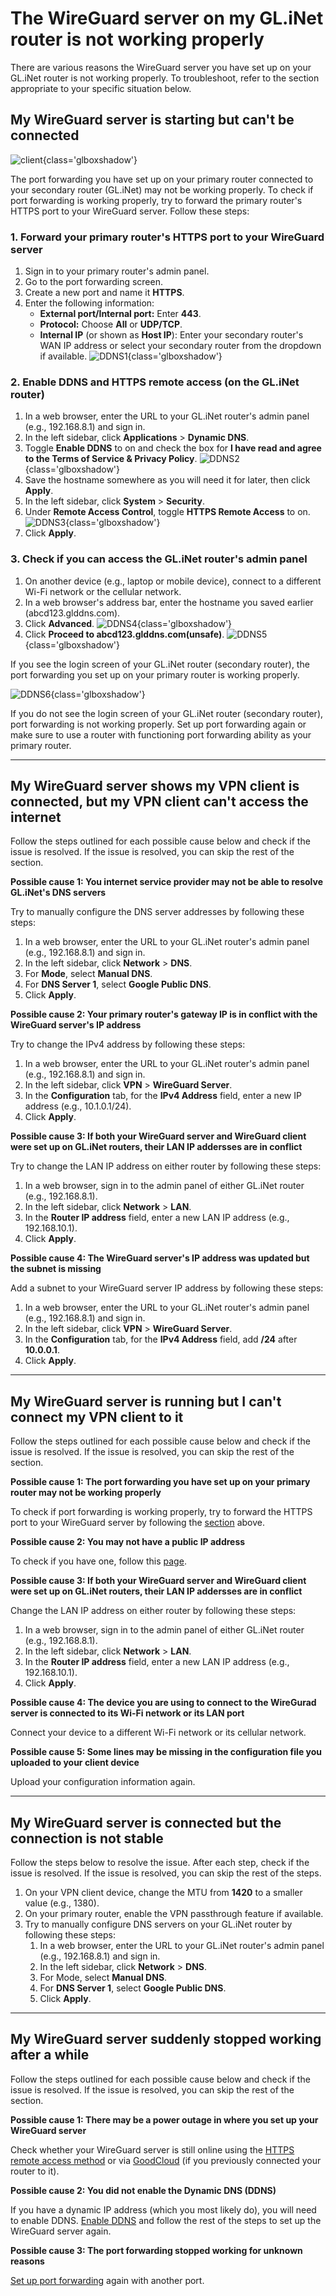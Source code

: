 # The WireGuard server on my GL.iNet router is not working properly

There are various reasons the WireGuard server you have set up on your GL.iNet router is not working properly. To troubleshoot, refer to the section appropriate to your specific situation below. 

## My WireGuard server is starting but can't be connected

![client](https://static.gl-inet.com/docs/router/en/4/faq/troubleshooting/My%20client%20is%20waiting/client.jpg){class='glboxshadow'}

The port forwarding you have set up on your primary router connected to your secondary router (GL.iNet) may not be working properly. 
To check if port forwarding is working properly, try to forward the primary router's HTTPS port to your WireGuard server. Follow these steps: 

### 1. Forward your primary router's HTTPS port to your WireGuard server

1. Sign in to your primary router's admin panel. 
2. Go to the port forwarding screen. 
3. Create a new port and name it **HTTPS**. 
4. Enter the following information:
    * **External port/Internal port:** Enter **443**. 
    * **Protocol:** Choose **All** or **UDP/TCP**.
    * **Internal IP** (or shown as **Host IP**): Enter your secondary router's WAN IP address or select your secondary router from the dropdown if available.
    ![DDNS1](https://static.gl-inet.com/docs/router/en/4/faq/troubleshooting/My%20client%20is%20waiting/DDNS1.jpg){class='glboxshadow'}

### 2. Enable DDNS and HTTPS remote access (on the GL.iNet router)

1. In a web browser, enter the URL to your GL.iNet router's admin panel (e.g., 192.168.8.1) and sign in.
2. In the left sidebar, click **Applications** > **Dynamic DNS**. 
3. Toggle **Enable DDNS** to on and check the box for **I have read and agree to the Terms of Service & Privacy Policy**. 
    ![DDNS2](https://static.gl-inet.com/docs/router/en/4/faq/troubleshooting/My%20client%20is%20waiting/DDNS2.jpg){class='glboxshadow'}
4. Save the hostname somewhere as you will need it for later, then click **Apply**. 
5. In the left sidebar, click **System** > **Security**. 
6. Under **Remote Access Control**, toggle **HTTPS Remote Access** to on.  
    ![DDNS3](https://static.gl-inet.com/docs/router/en/4/faq/troubleshooting/My%20client%20is%20waiting/DDNS3.jpg){class='glboxshadow'}
7. Click **Apply**. 

### 3. Check if you can access the GL.iNet router's admin panel 

1. On another device (e.g., laptop or mobile device), connect to a different Wi-Fi network or the cellular network. 
2. In a web browser's address bar, enter the hostname you saved earlier (abcd123.glddns.com). 
3. Click **Advanced**. 
       ![DDNS4](https://static.gl-inet.com/docs/router/en/4/faq/troubleshooting/My%20client%20is%20waiting/DDNS4.jpg){class='glboxshadow'}
4. Click **Proceed to abcd123.glddns.com(unsafe)**. 
        ![DDNS5](https://static.gl-inet.com/docs/router/en/4/faq/troubleshooting/My%20client%20is%20waiting/DDNS5.jpg){class='glboxshadow'}

If you see the login screen of your GL.iNet router (secondary router), the port forwarding you set up on your primary router is working properly.

![DDNS6](https://static.gl-inet.com/docs/router/en/4/faq/troubleshooting/My%20client%20is%20waiting/DDNS6.jpg){class='glboxshadow'}

If you do not see the login screen of your GL.iNet router (secondary router), port forwarding is not working properly. Set up port forwarding again or make sure to use a router with functioning port forwarding ability as your primary router. 

---

## My WireGuard server shows my VPN client is connected, but my VPN client can't access the internet

Follow the steps outlined for each possible cause below and check if the issue is resolved. If the issue is resolved, you can skip the rest of the section. 

**Possible cause 1: You internet service provider may not be able to resolve GL.iNet's DNS servers**

Try to manually configure the DNS server addresses by following these steps: 

1. In a web browser, enter the URL to your GL.iNet router's admin panel (e.g., 192.168.8.1) and sign in.
2. In the left sidebar, click **Network** > **DNS**. 
3. For **Mode**, select **Manual DNS**. 
4. For **DNS Server 1**, select **Google Public DNS**. 
5. Click **Apply**. 

**Possible cause 2: Your primary router's gateway IP is in conflict with the WireGuard server's IP address**

Try to change the IPv4 address by following these steps: 

1. In a web browser, enter the URL to your GL.iNet router's admin panel (e.g., 192.168.8.1) and sign in.
2. In the left sidebar, click **VPN** > **WireGuard Server**. 
3. In the **Configuration** tab, for the **IPv4 Address** field, enter a new IP address (e.g., 10.1.0.1/24). 
4. Click **Apply**. 

**Possible cause 3: If both your WireGuard server and WireGuard client were set up on GL.iNet routers, their LAN IP addersses are in conflict**

Try to change the LAN IP address on either router by following these steps: 

1. In a web browser, sign in to the admin panel of either GL.iNet router (e.g., 192.168.8.1). 
2. In the left sidebar, click **Network** > **LAN**. 
3. In the **Router IP address** field, enter a new LAN IP address (e.g., 192.168.10.1). 
4. Click **Apply**. 

**Possible cause 4: The WireGuard server's IP address was updated but the subnet is missing**

Add a subnet to your WireGuard server IP address by following these steps: 

1. In a web browser, enter the URL to your GL.iNet router's admin panel (e.g., 192.168.8.1) and sign in.
2. In the left sidebar, click **VPN** > **WireGuard Server**. 
3. In the **Configuration** tab, for the **IPv4 Address** field, add **/24** after **10.0.0.1**. 
4. Click **Apply**. 

---

## My WireGuard server is running but I can't connect my VPN client to it

Follow the steps outlined for each possible cause below and check if the issue is resolved. If the issue is resolved, you can skip the rest of the section. 

**Possible cause 1: The port forwarding you have set up on your primary router may not be working properly**

To check if port forwarding is working properly, try to forward the HTTPS port to your WireGuard server by following the [section](#my-wireguard-server-is-starting-but-cant-be-connected) above. 

**Possible cause 2: You may not have a public IP address**

To check if you have one, follow this [page](https://docs.gl-inet.com/router/en/4/tutorials/how_to_check_if_isp_assigns_you_a_public_ip_address/). 

**Possible cause 3: If both your WireGuard server and WireGuard client were set up on GL.iNet routers, their LAN IP addersses are in conflict**

Change the LAN IP address on either router by following these steps: 

1. In a web browser, sign in to the admin panel of either GL.iNet router (e.g., 192.168.8.1). 
2. In the left sidebar, click **Network** > **LAN**. 
3. In the **Router IP address** field, enter a new LAN IP address (e.g., 192.168.10.1). 
4. Click **Apply**. 

**Possible cause 4: The device you are using to connect to the WireGurad server is connected to its Wi-Fi network or its LAN port** 

Connect your device to a different Wi-Fi network or its cellular network. 

**Possible cause 5: Some lines may be missing in the configuration file you uploaded to your client device**

Upload your configuration information again. 

---

## My WireGuard server is connected but the connection is not stable

Follow the steps below to resolve the issue. After each step, check if the issue is resolved. If the issue is resolved, you can skip the rest of the steps.

1. On your VPN client device, change the MTU from **1420** to a smaller value (e.g., 1380).
2. On your primary router, enable the VPN passthrough feature if available. 
3.  Try to manually configure DNS servers on your GL.iNet router by following these steps: 
    1. In a web browser, enter the URL to your GL.iNet router's admin panel (e.g., 192.168.8.1) and sign in.
    2. In the left sidebar, click **Network** > **DNS**. 
    3. For Mode, select **Manual DNS**. 
    4. For **DNS Server 1**, select **Google Public DNS**. 
    5. Click **Apply**. 

---

## My WireGuard server suddenly stopped working after a while

Follow the steps outlined for each possible cause below and check if the issue is resolved. If the issue is resolved, you can skip the rest of the section. 

**Possible cause 1: There may be a power outage in where you set up your WireGuard server**

Check whether your WireGuard server is still online using the [HTTPS remote access method](#my-wireguard-server-is-starting-but-cant-be-connected) or via [GoodCloud](https://docs.gl-inet.com/router/en/4/interface_guide/cloud/) (if you previously connected your router to it).

**Possible cause 2: You did not enable the Dynamic DNS (DDNS)**

If you have a dynamic IP address (which you most likely do), you will need to enable DDNS. [Enable DDNS](https://www.youtube.com/watch?v=qLEj9zoiYRs&t=26s) and follow the rest of the steps to set up the WireGuard server again. 

**Possible cause 3: The port forwarding stopped working for unknown reasons**

[Set up port forwarding](https://docs.gl-inet.com/router/en/4/tutorials/how_to_set_up_port_forwarding/) again with another port. 

